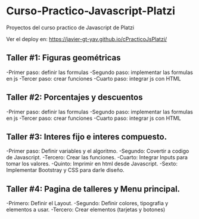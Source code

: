 # Curso-Practico-Javascript-Platzi
Proyectos del curso practico de Javascript de Platzi

Ver el deploy en: https://javier-gt-yav.github.io/cPracticoJsPlatzi/

## Taller #1: Figuras geométricas

-Primer paso: definir las formulas
-Segundo paso: implementar las formulas en js
-Tercer paso: crear funciones
-Cuarto paso: integrar js con HTML


## Taller #2: Porcentajes y descuentos

-Primer paso: definir las formulas
-Segundo paso: implementar las formulas en js
-Tercer paso: crear funciones
-Cuarto paso: integrar js con HTML


## Taller #3: Interes fijo e interes compuesto. 

-Primer paso: Definir variables y el algoritmo.
-Segundo: Covertir a codigo de Javascript.
-Tercero: Crear las funciones.
-Cuarto: Integrar Inputs para tomar los valores.
-Quinto: Imprimir en html desde Javascript.
-Sexto: Implementar Bootstray y CSS para darle diseño. 

## Taller #4: Pagina de talleres y Menu principal.

-Primero: Definir el Layout.
-Segundo: Definir colores, tipografia y elementos a usar.
-Tercero: Crear elementos (tarjetas y botones)